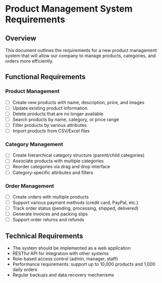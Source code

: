 # Product Management System Requirements

## Overview

This document outlines the requirements for a new product management system that will allow our company to manage products, categories, and orders more efficiently.

## Functional Requirements

### Product Management
- [ ] Create new products with name, description, price, and images
- [ ] Update existing product information
- [ ] Delete products that are no longer available
- [ ] Search products by name, category, or price range
- [ ] Filter products by various attributes
- [ ] Import products from CSV/Excel files

### Category Management
- [ ] Create hierarchical category structure (parent/child categories)
- [ ] Associate products with multiple categories
- [ ] Reorder categories via drag and drop interface
- [ ] Category-specific attributes and filters

### Order Management
- [ ] Create orders with multiple products
- [ ] Support various payment methods (credit card, PayPal, etc.)
- [ ] Track order status (pending, processing, shipped, delivered)
- [ ] Generate invoices and packing slips
- [ ] Support order returns and refunds

## Technical Requirements

- The system should be implemented as a web application
- RESTful API for integration with other systems
- Role-based access control (admin, manager, staff)
- Performance requirements: support up to 10,000 products and 1,000 daily orders
- Regular backups and data recovery mechanisms
